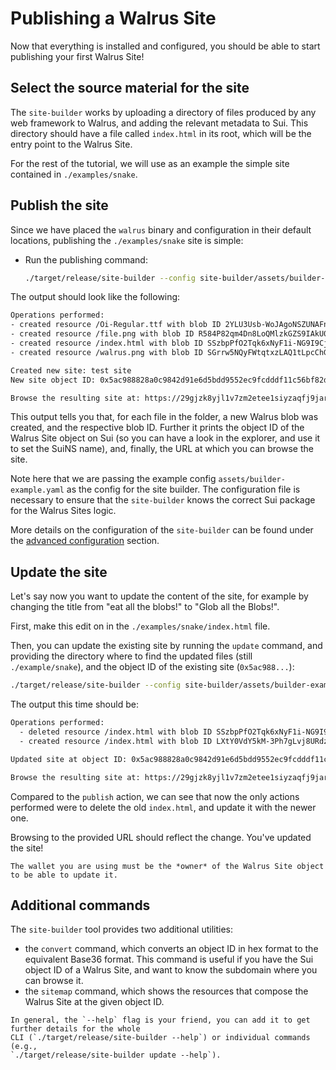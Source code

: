 # Publishing a Walrus Site

Now that everything is installed and configured, you should be able to start publishing
your first Walrus Site!

## Select the source material for the site

The `site-builder` works by uploading a directory of files produced by any web framework to Walrus,
and adding the relevant metadata to Sui. This directory should have a file called `index.html` in
its root, which will be the entry point to the Walrus Site.

For the rest of the tutorial, we will use as an example the simple site contained in
`./examples/snake`.

## Publish the site

Since we have placed the `walrus` binary and configuration in their default locations, publishing
the `./examples/snake` site is simple:

- Run the publishing command:

  ``` sh
  ./target/release/site-builder --config site-builder/assets/builder-example.yaml publish ./examples/snake
  ```

The output should look like the following:

``` txt
Operations performed:
- created resource /Oi-Regular.ttf with blob ID 2YLU3Usb-WoJAgoNSZUNAFnmyo8cfV8hJYt2YdHL2Hs
- created resource /file.png with blob ID R584P82qm4Dn8LoQMlzkGZS9IAkU0lNZTVlruOsUyOs
- created resource /index.html with blob ID SSzbpPfO2Tqk6xNyF1i-NG9I9CjUjuWnhUATVSs5nic
- created resource /walrus.png with blob ID SGrrw5NQyFWtqtxzLAQ1tLpcChGc0VNbtFRhfsQPuiM

Created new site: test site
New site object ID: 0x5ac988828a0c9842d91e6d5bdd9552ec9fcdddf11c56bf82dff6d5566685a31e

Browse the resulting site at: https://29gjzk8yjl1v7zm2etee1siyzaqfj9jaru5ufs6yyh1yqsgun2.walrus.site
```

This output tells you that, for each file in the folder, a new Walrus blob was created, and the
respective blob ID.  Further it prints the object ID of the Walrus Site object on Sui (so you can
have a look in the explorer, and use it to set the SuiNS name), and, finally, the URL at which you
can browse the site.

Note here that we are passing the example config `assets/builder-example.yaml` as the config for the
site builder. The configuration file is necessary to ensure that the `site-builder` knows the
correct Sui package for the Walrus Sites logic.

More details on the configuration of the `site-builder` can be found under the [advanced
configuration](tutorial-config.md) section.

## Update the site

Let's say now you want to update the content of the site, for example by changing the title from
"eat all the blobs!" to "Glob all the Blobs!".

First, make this edit on in the `./examples/snake/index.html` file.

Then, you can update the existing site by running the `update` command, and providing the directory
where to find the updated files (still `./example/snake`), and the object ID of the existing site
(`0x5ac988...`):

``` sh
./target/release/site-builder --config site-builder/assets/builder-example.yaml update ./examples/snake 0x5ac9888...
```

The output this time should be:

``` txt
Operations performed:
  - deleted resource /index.html with blob ID SSzbpPfO2Tqk6xNyF1i-NG9I9CjUjuWnhUATVSs5nic
  - created resource /index.html with blob ID LXtY0VdY5kM-3Ph7gLvj8URdz5yiRa5DUy3ZxYqDView

Updated site at object ID: 0x5ac988828a0c9842d91e6d5bdd9552ec9fcdddf11c56bf82dff6d5566685a31e

Browse the resulting site at: https://29gjzk8yjl1v7zm2etee1siyzaqfj9jaru5ufs6yyh1yqsgun2.walrus.site
```

Compared to the `publish` action, we can see that now the only actions performed were to delete the
old `index.html`, and update it with the newer one.

Browsing to the provided URL should reflect the change. You've updated the site!

```admonish note
The wallet you are using must be the *owner* of the Walrus Site object to be able to update it.
```

## Additional commands

The `site-builder` tool provides two additional utilities:

- the `convert` command, which converts an object ID in hex format to the equivalent Base36
  format. This command is useful if you have the Sui object ID of a Walrus Site, and want to know
  the subdomain where you can browse it.
- the `sitemap` command, which shows the resources that compose the Walrus Site at the given object
  ID.

```admonish tip
In general, the `--help` flag is your friend, you can add it to get further details for the whole
CLI (`./target/release/site-builder --help`) or individual commands (e.g.,
`./target/release/site-builder update --help`).
```
